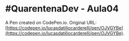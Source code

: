 # #QuarentenaDev - Aula04

A Pen created on CodePen.io. Original URL: [https://codepen.io/lucasdatiliocarderelli/pen/OJVGYBe](https://codepen.io/lucasdatiliocarderelli/pen/OJVGYBe).


